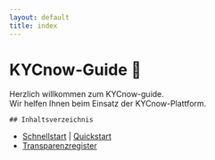 ```yaml
---
layout: default
title: index
---
```


# KYCnow-Guide 📖

Herzlich willkommen zum KYCnow-guide.  
Wir helfen Ihnen beim Einsatz der KYCnow-Plattform.

    ## Inhaltsverzeichnis
- [Schnellstart](schnellstart)  |  [Quickstart](quickstart)
- [Transparenzregister](transparenzregister)